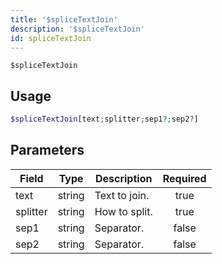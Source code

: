 ```yaml
---
title: '$spliceTextJoin'
description: '$spliceTextJoin'
id: spliceTextJoin
---
```


`$spliceTextJoin`

## Usage

```php
$spliceTextJoin[text;splitter;sep1?;sep2?]
```

## Parameters

| Field    | Type   | Description   | Required |
| -------- | ------ | ------------- |:--------:|
| text     | string | Text to join. |   true   |
| splitter | string | How to split. |   true   |
| sep1     | string | Separator.    |  false   |
| sep2     | string | Separator.    |  false   |
